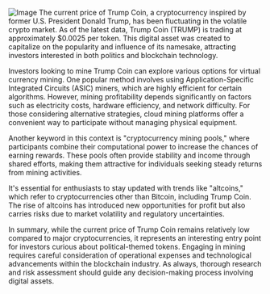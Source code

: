 
![Image](https://github.com/user-attachments/assets/31692037-0104-4703-abd1-696b6a7dd41b)
The current price of Trump Coin, a cryptocurrency inspired by former U.S. President Donald Trump, has been fluctuating in the volatile crypto market. As of the latest data, Trump Coin (TRUMP) is trading at approximately $0.0025 per token. This digital asset was created to capitalize on the popularity and influence of its namesake, attracting investors interested in both politics and blockchain technology.

Investors looking to mine Trump Coin can explore various options for virtual currency mining. One popular method involves using Application-Specific Integrated Circuits (ASIC) miners, which are highly efficient for certain algorithms. However, mining profitability depends significantly on factors such as electricity costs, hardware efficiency, and network difficulty. For those considering alternative strategies, cloud mining platforms offer a convenient way to participate without managing physical equipment.

Another keyword in this context is "cryptocurrency mining pools," where participants combine their computational power to increase the chances of earning rewards. These pools often provide stability and income through shared efforts, making them attractive for individuals seeking steady returns from mining activities.

It's essential for enthusiasts to stay updated with trends like "altcoins," which refer to cryptocurrencies other than Bitcoin, including Trump Coin. The rise of altcoins has introduced new opportunities for profit but also carries risks due to market volatility and regulatory uncertainties.

In summary, while the current price of Trump Coin remains relatively low compared to major cryptocurrencies, it represents an interesting entry point for investors curious about political-themed tokens. Engaging in mining requires careful consideration of operational expenses and technological advancements within the blockchain industry. As always, thorough research and risk assessment should guide any decision-making process involving digital assets.